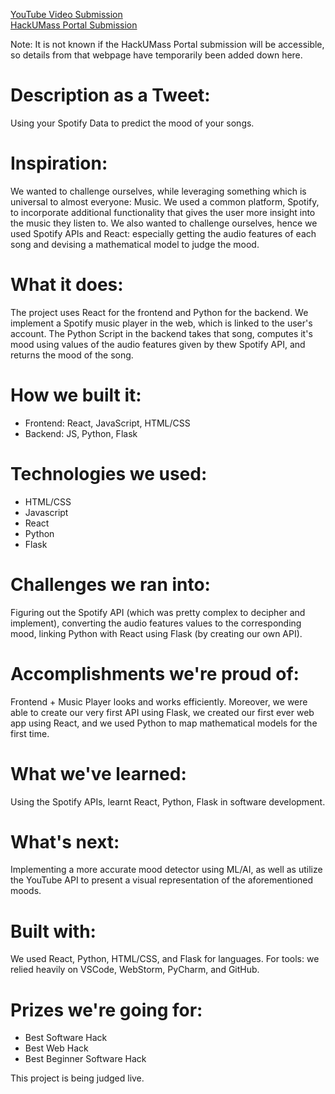 <a href = "https://youtu.be/QDSUwycH-MI">YouTube Video Submission</a><br>
<a href = "https://dashboard.hackumass.com/projects/37">HackUMass Portal Submission</a><br>

Note: It is not known if the HackUMass Portal submission  will be accessible, so details from that webpage have temporarily been added down here. 

# Description as a Tweet:

Using your Spotify Data to predict the mood of your songs.

# Inspiration:

We wanted to challenge ourselves, while leveraging something which is universal to almost everyone: Music. We used a common platform, Spotify, to incorporate additional functionality that gives the user more insight into the music they listen to. We also wanted to challenge ourselves, hence we used Spotify APIs and React: especially getting the audio features of each song and devising a mathematical model to judge the mood.

# What it does:

The project uses React for the frontend and Python for the backend. We implement a Spotify music player in the web, which is linked to the user's account. The Python Script in the backend takes that song, computes it's mood using values of the audio features given by thew Spotify API, and returns the mood of the song.

# How we built it:

* Frontend: React, JavaScript, HTML/CSS
* Backend: JS, Python, Flask

# Technologies we used:

*    HTML/CSS
*    Javascript
*    React
*    Python
*    Flask

# Challenges we ran into:

Figuring out the Spotify API (which was pretty complex to decipher and implement), converting the audio features values to the corresponding mood, linking Python with React using Flask (by creating our own API).

# Accomplishments we're proud of:

Frontend + Music Player looks and works efficiently. Moreover, we were able to create our very first API using Flask, we created our first ever web app using React, and we used Python to map mathematical models for the first time.

# What we've learned:

Using the Spotify APIs, learnt React, Python, Flask in software development.

# What's next:

Implementing a more accurate mood detector using ML/AI, as well as utilize the YouTube API to present a visual representation of the aforementioned moods.

# Built with:

We used React, Python, HTML/CSS, and Flask for languages. For tools: we relied heavily on VSCode, WebStorm, PyCharm, and GitHub.

# Prizes we're going for:

 *  Best Software Hack
 *  Best Web Hack
 *  Best Beginner Software Hack

This project is being judged live. 
